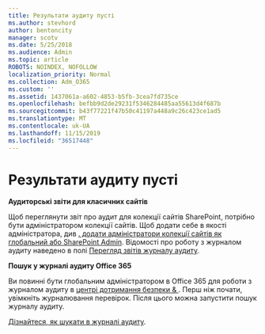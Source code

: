 ```yaml
---
title: Результати аудиту пусті
ms.author: stevhord
author: bentoncity
manager: scotv
ms.date: 5/25/2018
ms.audience: Admin
ms.topic: article
ROBOTS: NOINDEX, NOFOLLOW
localization_priority: Normal
ms.collection: Adm_O365
ms.custom: ''
ms.assetid: 1437061a-a602-4853-b5fb-3cea7fd735ce
ms.openlocfilehash: befbb9d2de29231f5346284485aa55613d4f687b
ms.sourcegitcommit: b43f77221f47b50c41197a448a9c26c423ce1ad5
ms.translationtype: MT
ms.contentlocale: uk-UA
ms.lasthandoff: 11/15/2019
ms.locfileid: "36517448"
---
```

# <a name="auditing-results-are-blank"></a>Результати аудиту пусті

 **Аудиторські звіти для класичних сайтів**
  
Щоб переглянути звіт про аудит для колекції сайтів SharePoint, потрібно бути адміністратором колекції сайтів. Щоб додати себе в якості адміністратора, див [. додати адміністратори колекції сайтів як глобальний або SharePoint Admin](https://go.microsoft.com/fwlink/?linkid=869390). Відомості про роботу з журналом аудиту наведено в полі [Перегляд звітів журналу аудиту](https://go.microsoft.com/fwlink/?linkid=395237). 
  
 **Пошук у журналі аудиту Office 365**
  
Ви повинні бути глобальним адміністратором в Office 365 для роботи з журналом аудиту в [центрі дотримання безпеки &amp; ](https://protection.office.com). Перш ніж почати, увімкніть журналювання перевірок. Після цього можна запустити пошук журналу аудиту. 
  
[Дізнайтеся, як шукати в журналі аудиту](https://go.microsoft.com/fwlink/?linkid=708432).
  

